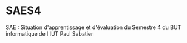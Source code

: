 # SAES4
SAE : Situation d'apprentissage et d'évaluation du Semestre 4 du BUT informatique de l'IUT Paul Sabatier
